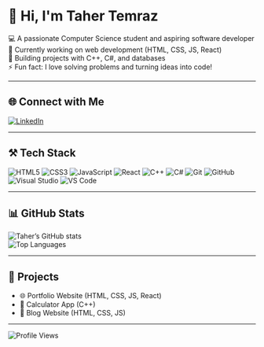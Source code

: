 # 👋 Hi, I'm Taher Temraz  

💻 A passionate Computer Science student and aspiring software developer  
🌱 Currently working on web development (HTML, CSS, JS, React)  
🔭 Building projects with C++, C#, and databases  
⚡ Fun fact: I love solving problems and turning ideas into code!  

---

## 🌐 Connect with Me
[![LinkedIn](https://img.shields.io/badge/LinkedIn-0A66C2?style=for-the-badge&logo=linkedin&logoColor=white)](https://www.linkedin.com/in/taher-temraz)

---

## ⚒️ Tech Stack
![HTML5](https://img.shields.io/badge/HTML5-E34F26?style=for-the-badge&logo=html5&logoColor=white)
![CSS3](https://img.shields.io/badge/CSS3-1572B6?style=for-the-badge&logo=css3&logoColor=white)
![JavaScript](https://img.shields.io/badge/JavaScript-F7DF1E?style=for-the-badge&logo=javascript&logoColor=black)
![React](https://img.shields.io/badge/React-20232A?style=for-the-badge&logo=react&logoColor=61DAFB)
![C++](https://img.shields.io/badge/C++-00599C?style=for-the-badge&logo=c%2B%2B&logoColor=white)
![C#](https://img.shields.io/badge/C%23-239120?style=for-the-badge&logo=c-sharp&logoColor=white)
![Git](https://img.shields.io/badge/Git-F05032?style=for-the-badge&logo=git&logoColor=white)
![GitHub](https://img.shields.io/badge/GitHub-181717?style=for-the-badge&logo=github&logoColor=white)
![Visual Studio](https://img.shields.io/badge/Visual_Studio-5C2D91?style=for-the-badge&logo=visual%20studio&logoColor=white)
![VS Code](https://img.shields.io/badge/VS_Code-007ACC?style=for-the-badge&logo=visual-studio-code&logoColor=white)

---

## 📊 GitHub Stats
![Taher’s GitHub stats](https://github-readme-stats.vercel.app/api?username=tahertemraz&show_icons=true&theme=radical)  
![Top Languages](https://github-readme-stats.vercel.app/api/top-langs/?username=tahertemraz&layout=compact&theme=radical)

---

## 🚀 Projects
- 🌐 Portfolio Website (HTML, CSS, JS, React)  
- 🧮 Calculator App (C++)  
- 📑 Blog Website (HTML, CSS, JS)  

---

![Profile Views](https://komarev.com/ghpvc/?username=tahertemraz&color=blue)
